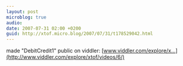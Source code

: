 ```yaml
---
layout: post
microblog: true
audio: 
date: 2007-07-31 02:00 +0200
guid: http://xtof.micro.blog/2007/07/31/t178529042.html
---
```

made "DebitCredit1" public on viddler: [www.viddler.com/explore/x...](http://www.viddler.com/explore/xtof/videos/6/)
